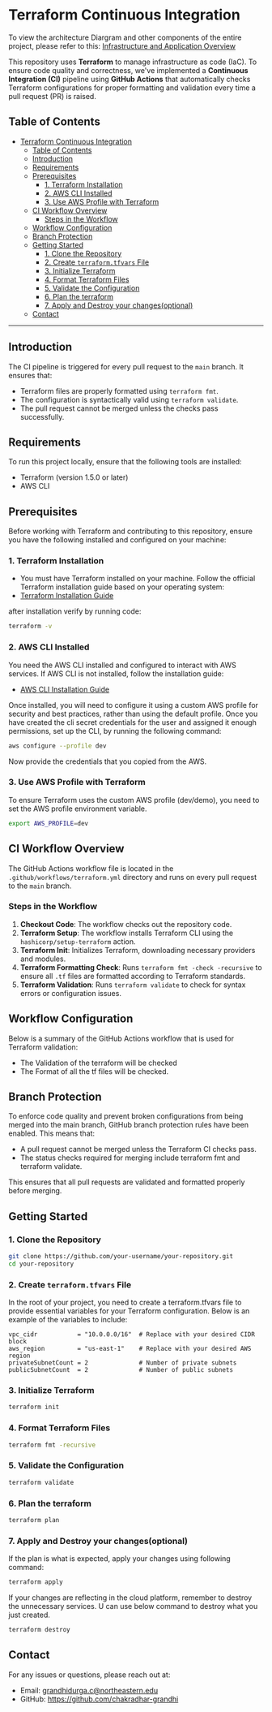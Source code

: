 # Terraform Continuous Integration

To view the architecture Diargram and other components of the entire project, please refer to this: [Infrastructure and Application Overview](https://github.com/cloud-computing-csye-6225)

This repository uses **Terraform** to manage infrastructure as code (IaC). To ensure code quality and correctness, we've implemented a **Continuous Integration (CI)** pipeline using **GitHub Actions** that automatically checks Terraform configurations for proper formatting and validation every time a pull request (PR) is raised.

## Table of Contents

- [Terraform Continuous Integration](#terraform-continuous-integration)
    - [Table of Contents](#table-of-contents)
    - [Introduction](#introduction)
    - [Requirements](#requirements)
    - [Prerequisites](#prerequisites)
        - [1. Terraform Installation](#1-terraform-installation)
        - [2. AWS CLI Installed](#2-aws-cli-installed)
        - [3. Use AWS Profile with Terraform](#3-use-aws-profile-with-terraform)
    - [CI Workflow Overview](#ci-workflow-overview)
        - [Steps in the Workflow](#steps-in-the-workflow)
    - [Workflow Configuration](#workflow-configuration)
    - [Branch Protection](#branch-protection)
    - [Getting Started](#getting-started)
        - [1. Clone the Repository](#1-clone-the-repository)
        - [2. Create `terraform.tfvars` File](#2-create-terraformtfvars-file)
        - [3. Initialize Terraform](#3-initialize-terraform)
        - [4. Format Terraform Files](#4-format-terraform-files)
        - [5. Validate the Configuration](#5-validate-the-configuration)
        - [6. Plan the terraform](#6-plan-the-terraform)
        - [7. Apply and Destroy your changes(optional)](#7-apply-and-destroy-your-changesoptional)
    - [Contact](#contact)

---

## Introduction

The CI pipeline is triggered for every pull request to the `main` branch. It ensures that:

- Terraform files are properly formatted using `terraform fmt`.
- The configuration is syntactically valid using `terraform validate`.
- The pull request cannot be merged unless the checks pass successfully.

## Requirements

To run this project locally, ensure that the following tools are installed:

- Terraform (version 1.5.0 or later)
- AWS CLI

## Prerequisites

Before working with Terraform and contributing to this repository, ensure you have the following installed and configured on your machine:

### 1. Terraform Installation

- You must have Terraform installed on your machine. Follow the official Terraform installation guide based on your operating system:
- [Terraform Installation Guide](https://learn.hashicorp.com/tutorials/terraform/install-cli)

after installation verify by running code:

```bash
terraform -v
```

### 2. AWS CLI Installed

You need the AWS CLI installed and configured to interact with AWS services. If AWS CLI is not installed, follow the installation guide:

- [AWS CLI Installation Guide](https://docs.aws.amazon.com/cli/latest/userguide/getting-started-install.html)

Once installed, you will need to configure it using a custom AWS profile for security and best practices, rather than using the default profile.
Once you have created the cli secret credentials for the user and assigned it enough permissions, set up the CLI, by running the following command:

```bash
aws configure --profile dev
```

Now provide the credentials that you copied from the AWS.

### 3. Use AWS Profile with Terraform

To ensure Terraform uses the custom AWS profile (dev/demo), you need to set the AWS profile environment variable.

```bash
export AWS_PROFILE=dev
```

## CI Workflow Overview

The GitHub Actions workflow file is located in the `.github/workflows/terraform.yml` directory and runs on every pull request to the `main` branch.

### Steps in the Workflow

1. **Checkout Code**: The workflow checks out the repository code.
2. **Terraform Setup**: The workflow installs Terraform CLI using the `hashicorp/setup-terraform` action.
3. **Terraform Init**: Initializes Terraform, downloading necessary providers and modules.
4. **Terraform Formatting Check**: Runs `terraform fmt -check -recursive` to ensure all `.tf` files are formatted according to Terraform standards.
5. **Terraform Validation**: Runs `terraform validate` to check for syntax errors or configuration issues.

## Workflow Configuration

Below is a summary of the GitHub Actions workflow that is used for Terraform validation:

- The Validation of the terraform will be checked
- The Format of all the tf files will be checked.

## Branch Protection
To enforce code quality and prevent broken configurations from being merged into the main branch, GitHub branch protection rules have been enabled. This means that:

* A pull request cannot be merged unless the Terraform CI checks pass.
* The status checks required for merging include terraform fmt and terraform validate.

This ensures that all pull requests are validated and formatted properly before merging.

## Getting Started

### 1. Clone the Repository

```bash
git clone https://github.com/your-username/your-repository.git
cd your-repository
```

### 2. Create `terraform.tfvars` File

In the root of your project, you need to create a terraform.tfvars file to provide essential variables for your Terraform configuration. Below is an example of the variables to include:

```hcl
vpc_cidr           = "10.0.0.0/16"  # Replace with your desired CIDR block
aws_region         = "us-east-1"    # Replace with your desired AWS region
privateSubnetCount = 2              # Number of private subnets
publicSubnetCount  = 2              # Number of public subnets
```

### 3. Initialize Terraform

```bash
terraform init
```

### 4. Format Terraform Files

```bash
terraform fmt -recursive
```

### 5. Validate the Configuration

```bash
terraform validate
```

### 6. Plan the terraform

```bash
terraform plan
```

### 7. Apply and Destroy your changes(optional)

If the plan is what is expected, apply your changes using following command:

```bash
terraform apply
```

If your changes are reflecting in the cloud platform, remember to destroy the unnecessary services. U can use below command to destroy what you just created.

```bash
terraform destroy
```

## Contact

For any issues or questions, please reach out at:

* Email: grandhidurga.c@northeastern.edu
* GitHub: https://github.com/chakradhar-grandhi
